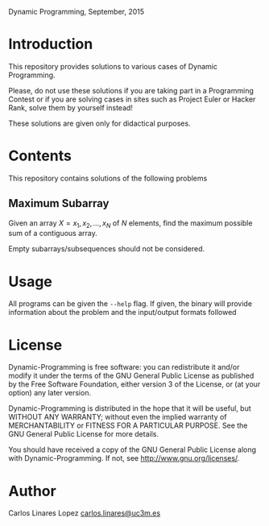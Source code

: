 Dynamic Programming, September, 2015

# Introduction

This repository provides solutions to various cases of Dynamic
Programming.

Please, do not use these solutions if you are taking part in a
Programming Contest or if you are solving cases in sites such as
Project Euler or Hacker Rank, solve them by yourself instead!

These solutions are given only for didactical purposes.


# Contents

This repository contains solutions of the following problems

## Maximum Subarray

Given an array $X = {x_1, x_2, ..., x_N}$ of *N* elements, find the
maximum possible sum of a contiguous array.

Empty subarrays/subsequences should not be considered.


# Usage

All programs can be given the `--help` flag. If given, the binary will
provide information about the problem and the input/output formats
followed


# License #

Dynamic-Programming is free software: you can redistribute it and/or modify it under
the terms of the GNU General Public License as published by the Free
Software Foundation, either version 3 of the License, or (at your
option) any later version.

Dynamic-Programming is distributed in the hope that it will be useful, but WITHOUT
ANY WARRANTY; without even the implied warranty of MERCHANTABILITY or
FITNESS FOR A PARTICULAR PURPOSE.  See the GNU General Public License
for more details.

You should have received a copy of the GNU General Public License
along with Dynamic-Programming.  If not, see
<http://www.gnu.org/licenses/>.


# Author #

Carlos Linares Lopez <carlos.linares@uc3m.es>




